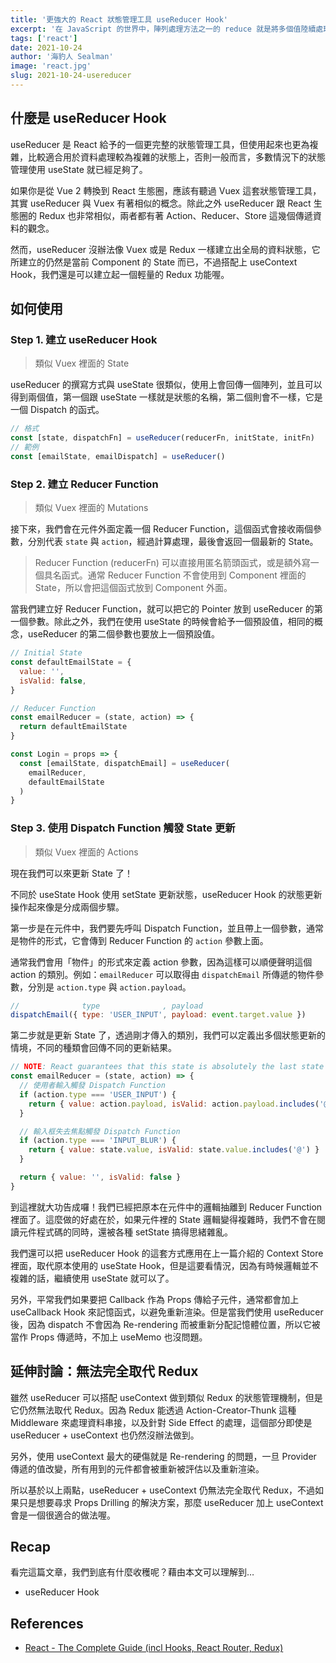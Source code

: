 ```yaml
---
title: '更強大的 React 狀態管理工具 useReducer Hook'
excerpt: '在 JavaScript 的世界中，陣列處理方法之一的 reduce 就是將多個值陸續處理累積後成為新的單一值，而本文要介紹的 useReducer 也有類似的概念，透過這個更強大的狀態管理 Hook，可以將複雜的 State 處理完成後，返回一個單純的值。'
tags: ['react']
date: 2021-10-24
author: '海豹人 Sealman'
image: 'react.jpg'
slug: 2021-10-24-usereducer
---
```


## 什麼是 useReducer Hook

useReducer 是 React 給予的一個更完整的狀態管理工具，但使用起來也更為複雜，比較適合用於資料處理較為複雜的狀態上，否則一般而言，多數情況下的狀態管理使用 useState 就已經足夠了。

如果你是從 Vue 2 轉換到 React 生態圈，應該有聽過 Vuex 這套狀態管理工具，其實 useReducer 與 Vuex 有著相似的概念。除此之外 useReducer 跟 React 生態圈的 Redux 也非常相似，兩者都有著 Action、Reducer、Store 這幾個傳遞資料的觀念。

然而，useReducer 沒辦法像 Vuex 或是 Redux 一樣建立出全局的資料狀態，它所建立的仍然是當前 Component 的 State 而已，不過搭配上 useContext Hook，我們還是可以建立起一個輕量的 Redux 功能喔。

## 如何使用

### Step 1. 建立 useReducer Hook

> 類似 Vuex 裡面的 State

useReducer 的撰寫方式與 useState 很類似，使用上會回傳一個陣列，並且可以得到兩個值，第一個跟 useState 一樣就是狀態的名稱，第二個則會不一樣，它是一個 Dispatch 的函式。

```jsx
// 格式
const [state, dispatchFn] = useReducer(reducerFn, initState, initFn)
// 範例
const [emailState, emailDispatch] = useReducer()
```

### Step 2. 建立 Reducer Function

> 類似 Vuex 裡面的 Mutations

接下來，我們會在元件外面定義一個 Reducer Function，這個函式會接收兩個參數，分別代表 `state` 與 `action`，經過計算處理，最後會返回一個最新的 State。

> Reducer Function (reducerFn) 可以直接用匿名箭頭函式，或是額外寫一個具名函式。通常 Reducer Function 不會使用到 Component 裡面的 State，所以會把這個函式放到 Component 外面。

當我們建立好 Reducer Function，就可以把它的 Pointer 放到 useReducer 的第一個參數。除此之外，我們在使用 useState 的時候會給予一個預設值，相同的概念，useReducer 的第二個參數也要放上一個預設值。

```jsx
// Initial State
const defaultEmailState = {
  value: '',
  isValid: false,
}

// Reducer Function
const emailReducer = (state, action) => {
  return defaultEmailState
}

const Login = props => {
  const [emailState, dispatchEmail] = useReducer(
    emailReducer,
    defaultEmailState
  )
}
```

### Step 3. 使用 Dispatch Function 觸發 State 更新

> 類似 Vuex 裡面的 Actions

現在我們可以來更新 State 了！

不同於 useState Hook 使用 setState 更新狀態，useReducer Hook 的狀態更新操作起來像是分成兩個步驟。

第一步是在元件中，我們要先呼叫 Dispatch Function，並且帶上一個參數，通常是物件的形式，它會傳到 Reducer Function 的 `action` 參數上面。

通常我們會用「物件」的形式來定義 action 參數，因為這樣可以順便聲明這個 action 的類別。例如：`emailReducer` 可以取得由 `dispatchEmail` 所傳遞的物件參數，分別是 `action.type` 與 `action.payload`。

```jsx
//              type              , payload
dispatchEmail({ type: 'USER_INPUT', payload: event.target.value })
```

第二步就是更新 State 了，透過剛才傳入的類別，我們可以定義出多個狀態更新的情境，不同的種類會回傳不同的更新結果。

```jsx
// NOTE: React guarantees that this state is absolutely the last state snapshot
const emailReducer = (state, action) => {
  // 使用者輸入觸發 Dispatch Function
  if (action.type === 'USER_INPUT') {
    return { value: action.payload, isValid: action.payload.includes('@') }
  }

  // 輸入框失去焦點觸發 Dispatch Function
  if (action.type === 'INPUT_BLUR') {
    return { value: state.value, isValid: state.value.includes('@') }
  }

  return { value: '', isValid: false }
}
```

到這裡就大功告成囉！我們已經把原本在元件中的邏輯抽離到 Reducer Function 裡面了。這麼做的好處在於，如果元件裡的 State 邏輯變得複雜時，我們不會在閱讀元件程式碼的同時，還被各種 setState 搞得思緒雜亂。

我們還可以把 useReducer Hook 的這套方式應用在上一篇介紹的 Context Store 裡面，取代原本使用的 useState Hook，但是這要看情況，因為有時候邏輯並不複雜的話，繼續使用 useState 就可以了。

另外，平常我們如果要把 Callback 作為 Props 傳給子元件，通常都會加上 useCallback Hook 來記憶函式，以避免重新渲染。但是當我們使用 useReducer 後，因為 dispatch 不會因為 Re-rendering 而被重新分配記憶體位置，所以它被當作 Props 傳遞時，不加上 useMemo 也沒問題。

## 延伸討論：無法完全取代 Redux

雖然 useReducer 可以搭配 useContext 做到類似 Redux 的狀態管理機制，但是它仍然無法取代 Redux。因為 Redux 能透過 Action-Creator-Thunk 這種 Middleware 來處理資料串接，以及針對 Side Effect 的處理，這個部分即使是 useReducer + useContext 也仍然沒辦法做到。

另外，使用 useContext 最大的硬傷就是 Re-rendering 的問題，一旦 Provider 傳遞的值改變，所有用到的元件都會被重新被評估以及重新渲染。

所以基於以上兩點，useReducer + useContext 仍無法完全取代 Redux，不過如果只是想要尋求 Props Drilling 的解決方案，那麼 useReducer 加上 useContext 會是一個很適合的做法喔。

## Recap

看完這篇文章，我們到底有什麼收穫呢？藉由本文可以理解到…

- useReducer Hook

## References

- [React - The Complete Guide (incl Hooks, React Router, Redux)](https://www.udemy.com/course/react-the-complete-guide-incl-redux/)
